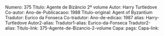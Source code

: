 Numero: 375
Titulo: Agente de Bizâncio 2º volume
Autor: Harry Turtledove
Co-autor: 
Ano-de-Publicacaoo: 1988
Titulo-original: Agent of Byzantium
Tradutor: Eurico da Fonseca
Co-tradutor: 
Ano-de-edicao: 1987
alias: Harry-Turtledove
Autor2-alias: 
Tradutor1-alias: Eurico-da-Fonseca
Tradutor2-alias: 
Titulo-link: 375-Agente-de-Bizancio-2-volume
Capa: 
pags: 
Capa-link: